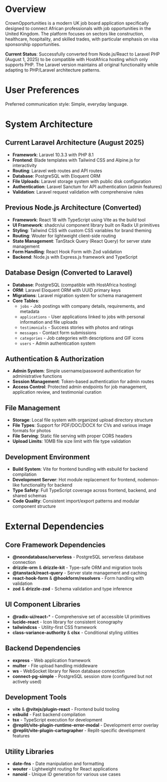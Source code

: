 # Overview

CrownOpportunities is a modern UK job board application specifically designed to connect African professionals with job opportunities in the United Kingdom. The platform focuses on sectors like construction, healthcare, hospitality, and skilled trades, with particular emphasis on visa sponsorship opportunities. 

**Current Status**: Successfully converted from Node.js/React to Laravel PHP (August 1, 2025) to be compatible with HostAfrica hosting which only supports PHP. The Laravel version maintains all original functionality while adapting to PHP/Laravel architecture patterns.

# User Preferences

Preferred communication style: Simple, everyday language.

# System Architecture

## Current Laravel Architecture (August 2025)
- **Framework**: Laravel 10.3.3 with PHP 8.1
- **Frontend**: Blade templates with Tailwind CSS and Alpine.js for interactivity
- **Routing**: Laravel web routes and API routes
- **Database**: PostgreSQL with Eloquent ORM
- **File Uploads**: Laravel storage system with public disk configuration
- **Authentication**: Laravel Sanctum for API authentication (admin features)
- **Validation**: Laravel request validation with comprehensive rules

## Previous Node.js Architecture (Converted)
- **Framework**: React 18 with TypeScript using Vite as the build tool
- **UI Framework**: shadcn/ui component library built on Radix UI primitives
- **Styling**: Tailwind CSS with custom CSS variables for brand theming
- **Routing**: Wouter for lightweight client-side routing
- **State Management**: TanStack Query (React Query) for server state management
- **Form Handling**: React Hook Form with Zod validation
- **Backend**: Node.js with Express.js framework and TypeScript

## Database Design (Converted to Laravel)
- **Database**: PostgreSQL (compatible with HostAfrica hosting)
- **ORM**: Laravel Eloquent ORM with UUID primary keys
- **Migrations**: Laravel migration system for schema management
- **Core Tables**:
  - `jobs` - Job postings with company details, requirements, and metadata
  - `applications` - User applications linked to jobs with personal information and file uploads
  - `testimonials` - Success stories with photos and ratings
  - `messages` - Contact form submissions
  - `categories` - Job categories with descriptions and GIF icons
  - `users` - Admin authentication system

## Authentication & Authorization
- **Admin System**: Simple username/password authentication for administrative functions
- **Session Management**: Token-based authentication for admin routes
- **Access Control**: Protected admin endpoints for job management, application review, and testimonial curation

## File Management
- **Storage**: Local file system with organized upload directory structure
- **File Types**: Support for PDF/DOC/DOCX for CVs and various image formats for photos
- **File Serving**: Static file serving with proper CORS headers
- **Upload Limits**: 10MB file size limit with file type validation

## Development Environment
- **Build System**: Vite for frontend bundling with esbuild for backend compilation
- **Development Server**: Hot module replacement for frontend, nodemon-like functionality for backend
- **Type Safety**: Full TypeScript coverage across frontend, backend, and shared schemas
- **Code Quality**: Consistent import/export patterns and modular component structure

# External Dependencies

## Core Framework Dependencies
- **@neondatabase/serverless** - PostgreSQL serverless database connection
- **drizzle-orm** & **drizzle-kit** - Type-safe ORM and migration tools
- **@tanstack/react-query** - Server state management and caching
- **react-hook-form** & **@hookform/resolvers** - Form handling with validation
- **zod** & **drizzle-zod** - Schema validation and type inference

## UI Component Libraries
- **@radix-ui/react-*** - Comprehensive set of accessible UI primitives
- **lucide-react** - Icon library for consistent iconography
- **tailwindcss** - Utility-first CSS framework
- **class-variance-authority** & **clsx** - Conditional styling utilities

## Backend Dependencies
- **express** - Web application framework
- **multer** - File upload handling middleware
- **ws** - WebSocket library for Neon database connection
- **connect-pg-simple** - PostgreSQL session store (configured but not actively used)

## Development Tools
- **vite** & **@vitejs/plugin-react** - Frontend build tooling
- **esbuild** - Fast backend compilation
- **tsx** - TypeScript execution for development
- **@replit/vite-plugin-runtime-error-modal** - Development error overlay
- **@replit/vite-plugin-cartographer** - Replit-specific development features

## Utility Libraries
- **date-fns** - Date manipulation and formatting
- **wouter** - Lightweight routing for React applications
- **nanoid** - Unique ID generation for various use cases